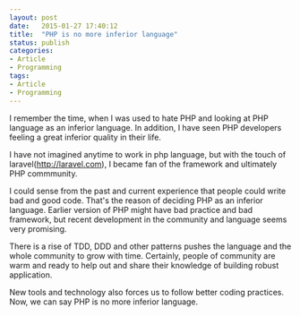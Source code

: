 ```yaml
---
layout: post
date:   2015-01-27 17:40:12
title:  "PHP is no more inferior language"
status: publish
categories:
- Article
- Programming
tags:
- Article
- Programming
---
```


I remember the time, when I was used to hate PHP and looking at PHP language as an inferior language. In addition, I have seen PHP developers feeling a great inferior quality in their life.

I have not imagined anytime to work in php language, but with the touch of laravel(http://laravel.com), I became fan of the framework and ultimately PHP commmunity.

I could sense from the past and current experience that people could write bad and good code. That's the reason of deciding PHP as an inferior language. Earlier version of PHP might have bad practice and bad framework, but recent development in the community and language seems very promising.

There is a rise of TDD, DDD and other patterns pushes the language and the whole community to grow with time. Certainly, people of community are warm and ready to help out and share their knowledge of building robust application.

New tools and technology also forces us to follow better coding practices. Now, we can say PHP is no more inferior language.